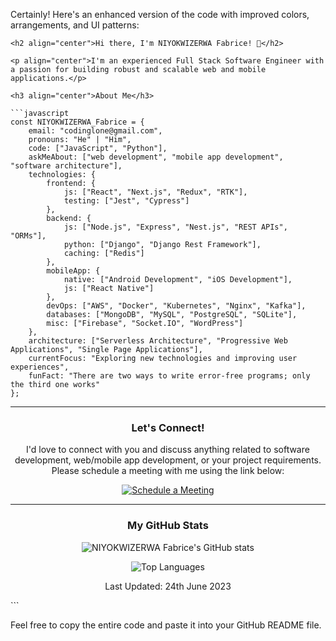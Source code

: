 Certainly! Here's an enhanced version of the code with improved colors, arrangements, and UI patterns:

```
<h2 align="center">Hi there, I'm NIYOKWIZERWA Fabrice! 👋</h2>

<p align="center">I'm an experienced Full Stack Software Engineer with a passion for building robust and scalable web and mobile applications.</p>

<h3 align="center">About Me</h3>

```javascript
const NIYOKWIZERWA_Fabrice = {
    email: "codinglone@gmail.com",
    pronouns: "He" | "Him",
    code: ["JavaScript", "Python"],
    askMeAbout: ["web development", "mobile app development", "software architecture"],
    technologies: {
        frontend: {
            js: ["React", "Next.js", "Redux", "RTK"],
            testing: ["Jest", "Cypress"]
        },
        backend: {
            js: ["Node.js", "Express", "Nest.js", "REST APIs", "ORMs"],
            python: ["Django", "Django Rest Framework"],
            caching: ["Redis"]
        },
        mobileApp: {
            native: ["Android Development", "iOS Development"],
            js: ["React Native"]
        },
        devOps: ["AWS", "Docker", "Kubernetes", "Nginx", "Kafka"],
        databases: ["MongoDB", "MySQL", "PostgreSQL", "SQLite"],
        misc: ["Firebase", "Socket.IO", "WordPress"]
    },
    architecture: ["Serverless Architecture", "Progressive Web Applications", "Single Page Applications"],
    currentFocus: "Exploring new technologies and improving user experiences",
    funFact: "There are two ways to write error-free programs; only the third one works"
};
```

---

<h3 align="center">Let's Connect!</h3>

<p align="center">I'd love to connect with you and discuss anything related to software development, web/mobile app development, or your project requirements. Please schedule a meeting with me using the link below:</p>

<p align="center"><a href="https://calendly.com/codinglone/one-to-one" target="_blank"><img src="https://user-images.githubusercontent.com/15426564/144297439-f530f383-e73e-41e0-9914-a9b7d3f432e5.png" alt="Schedule a Meeting"></a></p>

---

<h3 align="center">My GitHub Stats</h3>

<p align="center">
  <img src="https://github-readme-stats.vercel.app/api?username=Codinglone&show_icons=true&theme=dracula&hide_title=true&count_private=true" alt="NIYOKWIZERWA Fabrice's GitHub stats">
</p>

<p align="center">
  <img src="https://github-readme-stats.vercel.app/api/top-langs/?username=Codinglone&show_icons=true&theme=dracula&layout=compact&hide_title=true" alt="Top Languages">
</p>

<p align="center">Last Updated: 24th June 2023</p>
```

Feel free to copy the entire code and paste it into your GitHub README file.
